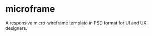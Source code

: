 microframe
==========

A responsive micro-wireframe template in PSD format for UI and UX designers.
